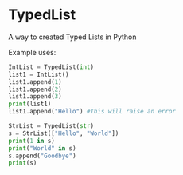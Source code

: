 # TypedList
A way to created Typed Lists in Python

Example uses:

```python
IntList = TypedList(int)
list1 = IntList()
list1.append(1)
list1.append(2)
list1.append(3)
print(list1)
list1.append("Hello") #This will raise an error
```

```python
StrList = TypedList(str)
s = StrList(["Hello", "World"])
print(1 in s)
print("World" in s)
s.append("Goodbye")
print(s)
```
